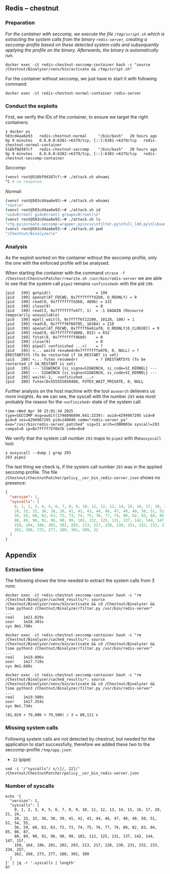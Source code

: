 ## Redis – chestnut

### Preparation

_For the container with seccomp, we execute the file `/tmp/script.sh` which is extracting the system calls from the binary `redis-server`, creating a seccomp-profile based on these detected system calls and subsequently applying the profile on the binary. Afterwards, the binary is automatically run._

```
docker exec -it redis-chestnut-seccomp-container bash -c "source /Chestnut/Binalyzer/venv/bin/activate && /tmp/script.sh"
```

For the container without seccomp, we just have to start it with following command:

```
docker exec -it redis-chestnut-normal-container redis-server
```

### Conduct the exploits

First, we verify the IDs of the container, to ensure we target the right containers:

```
❯ docker ps
503cd4aa6e93   redis-chestnut-normal     "/bin/bash"   20 hours ago    Up 9 minutes   0.0.0.0:6381->6379/tcp, [::]:6381->6379/tcp   redis-chestnut-normal-container
516bf0d387cf   redis-chestnut-seccomp    "/bin/bash"   20 hours ago    Up 9 minutes   0.0.0.0:6382->6379/tcp, [::]:6382->6379/tcp   redis-chestnut-seccomp-container
```

_Seccomp_:

```bash
(venv) root@516bf0d387cf:~# ./attack.sh whoami
^C # no response
```

_Normal_:

```bash
(venv) root@503cd4aa6e93:~# ./attack.sh whoami
"root\n"
(venv) root@503cd4aa6e93:~# ./attack.sh id
"uid=0(root) gid=0(root) groups=0(root)\n"
(venv) root@503cd4aa6e93:~# ./attack.sh ls
"cfg.py\ncreate-seccomp-wrapper.py\ncsv\nfilter.py\nfull_ldd.py\nlibsandboxing.so\npolicy.py\nrequirements.txt\nsymbols.py\nsyscalls.py\ntests\nvenv\nwhitelists\n"
(venv) root@503cd4aa6e93:~# ./attack.sh pwd
"/Chestnut/Binalyzer\n"
```

### Analysis

As the exploit worked on the container without the seccomp profile, only the one with the enforced profile will be analysed.

When starting the container with the command `strace -f /Chestnut/ChestnutPatcher/rewrite.sh /usr/bin/redis-server` we are able to see that the system call `pipe2` remains `<unfinished>` with the pid `199`.

```
[pid   199] getpid()                    = 199
[pid   199] openat(AT_FDCWD, 0x7fffffffd2b0, O_RDONLY) = 9
[pid   199] read(9, 0x7fffffffd3b0, 4096) = 315
[pid   199] close(9)                    = 0
[pid   199] read(3, 0x7fffffffe477, 1)  = -1 EAGAIN (Resource temporarily unavailable)
[pid   199] epoll_wait(5, 0x7ffff6f22200, 10128, 100) = 1
[pid   199] read(8, 0x7ffff6f66f05, 16384) = 218
[pid   199] openat(AT_FDCWD, 0x7ffff6e61af0, O_RDONLY|O_CLOEXEC) = 9
[pid   199] read(9, 0x7fffffffd808, 832) = 832
[pid   199] fstat(9, 0x7fffffffd6b0)    = 0
[pid   199] close(9)                    = 0
[pid   199] pipe2( <unfinished ...>)    = ?
[pid   195] <... wait4 resumed>0x7fffffffe070, 0, NULL) = ? ERESTARTSYS (To be restarted if SA_RESTART is set)
[pid   200] <... futex resumed>)        = ? ERESTARTSYS (To be restarted if SA_RESTART is set)
[pid   195] --- SIGWINCH {si_signo=SIGWINCH, si_code=SI_KERNEL} ---
[pid   200] --- SIGWINCH {si_signo=SIGWINCH, si_code=SI_KERNEL} ---
[pid   195] wait4(-1,  <unfinished ...>
[pid   200] futex(0x555555650408, FUTEX_WAIT_PRIVATE, 0, NULL

```

Further analysis on the host machine with the tool `ausearch` delievers us more insights.
As we can see, the syscall with the number `293` was most probably the reason for the `<unfinished>` state of the system call.

```
time->Wed Apr 30 23:01:34 2025
type=SECCOMP msg=audit(1746046894.641:3239): auid=4294967295 uid=0 gid=0 ses=4294967295 pid=140049 comm="redis-server_pa" exe="/usr/bin/redis-server_patched" sig=31 arch=c000003e syscall=293 compat=0 ip=0x7ffff75f6b7b code=0x0
```

We verify that the system call number `293` maps to `pipe2` with the`ausyscall` tool:

```
❯ ausyscall --dump | grep 293
293	pipe2
```

The last thing we check is, if the system call number `293` was in the applied seccomp profile. The file `/Chestnut/ChestnutPatcher/policy__usr_bin_redis-server.json` shows no presence:

```json
{
  "version": 1,
  "syscalls": [
    0, 1, 2, 3, 4, 5, 6, 7, 8, 9, 10, 11, 12, 13, 14, 15, 16, 17, 20, 21, 24,
    28, 32, 33, 36, 38, 39, 41, 42, 43, 44, 46, 47, 48, 49, 50, 51, 52, 54, 55,
    56, 59, 60, 62, 63, 72, 73, 74, 75, 76, 77, 79, 80, 82, 83, 84, 85, 86, 87,
    88, 89, 90, 91, 96, 98, 99, 102, 112, 125, 131, 137, 142, 144, 147, 157,
    158, 164, 186, 201, 202, 203, 213, 217, 228, 230, 231, 232, 233, 234, 257,
    262, 268, 273, 277, 280, 302, 309, 22
  ]
}
```

## Appendix

### Extraction time

The following shows the time needed to extract the system calls from 3 runs:

```
docker exec -it redis-chestnut-seccomp-container bash -c "rm /Chestnut/Binalyzer/cached_results/*; source /Chestnut/Binalyzer/venv/bin/activate && cd /Chestnut/Binalyzer && time python3 /Chestnut/Binalyzer/filter.py /usr/bin/redis-server"
...
real	1m21.029s
user	1m18.301s
sys	0m1.798s

docker exec -it redis-chestnut-seccomp-container bash -c "rm /Chestnut/Binalyzer/cached_results/*; source /Chestnut/Binalyzer/venv/bin/activate && cd /Chestnut/Binalyzer && time python3 /Chestnut/Binalyzer/filter.py /usr/bin/redis-server"
...
real	1m19.806s
user	1m17.710s
sys	0m1.688s

docker exec -it redis-chestnut-seccomp-container bash -c "rm /Chestnut/Binalyzer/cached_results/*; source /Chestnut/Binalyzer/venv/bin/activate && cd /Chestnut/Binalyzer && time python3 /Chestnut/Binalyzer/filter.py /usr/bin/redis-server"
...
real	1m19.500s
user	1m17.354s
sys	0m1.734s
```

`(81,029 + 79,806 + 79,500) / 3 = 80,111 s`

### Missing system calls

Following system calls are not detected by chestnut, but needed for the application to start successfully, therefore we added these two to the seccomp-profile `/tmp/app.json`:

- `22` (pipe)

```
sed -i '/"syscalls"/ s/\]/, 22]/' /Chestnut/ChestnutPatcher/policy__usr_bin_redis-server.json
```

### Number of syscalls

```
echo '{
  "version": 1,
  "syscalls": [
    0, 1, 2, 3, 4, 5, 6, 7, 8, 9, 10, 11, 12, 13, 14, 15, 16, 17, 20, 21, 24,
    28, 32, 33, 36, 38, 39, 41, 42, 43, 44, 46, 47, 48, 49, 50, 51, 52, 54, 55,
    56, 59, 60, 62, 63, 72, 73, 74, 75, 76, 77, 79, 80, 82, 83, 84, 85, 86, 87,
    88, 89, 90, 91, 96, 98, 99, 102, 112, 125, 131, 137, 142, 144, 147, 157,
    158, 164, 186, 201, 202, 203, 213, 217, 228, 230, 231, 232, 233, 234, 257,
    262, 268, 273, 277, 280, 302, 309
  ]
}' | jq -r '.syscalls | length'
97
```
